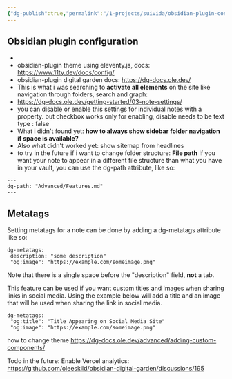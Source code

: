 ```yaml
---
{"dg-publish":true,"permalink":"/1-projects/suivida/obsidian-plugin-configuration/","noteIcon":"2","created":"2025-04-15T06:23:59.129+02:00","updated":"2025-04-20T09:02:26.095+02:00"}
---
```


## Obsidian plugin configuration 
- 
- obsidian-plugin theme using eleventy.js, docs: https://www.11ty.dev/docs/config/
- obsidian-plugin digital garden docs: https://dg-docs.ole.dev/
- This is what i was searching to **activate all elements** on the site like navigation through folders, search and graph: 
- https://dg-docs.ole.dev/getting-started/03-note-settings/
- you can disable or enable this settings for individual notes with a property. but checkbox works only for enabling, disable needs to be text type : false
- What i didn't found yet: **how to always show sidebar folder navigation if space is available?**
- Also what didn't worked yet: show sitemap from headlines
- to try in the future if i want to change folder structure: 
**File path**
If you want your note to appear in a different file structure than what you have in your vault, you can use the dg-path attribute, like so:
```
---
dg-path: "Advanced/Features.md"
---
```
## Metatags

Setting metatags for a note can be done by adding a dg-metatags attribute like so:

```
dg-metatags:
 description: "some description"
 "og:image": "https://example.com/someimage.png"
```

Note that there is a single space before the "description" field, **not** a tab.

This feature can be used if you want custom titles and images when sharing links in social media. Using the example below will add a title and an image that will be used when sharing the link in social media.

```
dg-metatags:
 "og:title": "Title Appearing on Social Media Site"
 "og:image": "https://example.com/someimage.png"
```
how to change theme https://dg-docs.ole.dev/advanced/adding-custom-components/

Todo in the future:
Enable Vercel analytics:
https://github.com/oleeskild/obsidian-digital-garden/discussions/195